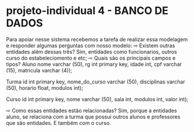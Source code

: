 # projeto-individual 4 - BANCO DE DADOS 
Para apoiar nesse sistema recebemos a tarefa de realizar essa modelagem
e responder algumas perguntas com nosso modelo:
⇨ Existem outras entidades além dessas três?
Sim, entidades como funcionarios, outros curso do estabeleciomento e etc;
⇨ Quais são os principais campos e tipos?
Aluno
nome varchar  (50),
rg int primary key,
idade int,
cpf varchar (15),
matricula varchar (4));

Turma
id int primary key,
nome_do_curso varchar (50),
disciplinas varchar (50),
horario float,
modulos int);

Curso
id int primary key,
nome varchar (50),
sala int,
modulos int,
valor int);

⇨ Como essas entidades estão relacionadas?
Sim, porque a entidades aluno, se relaciona com a turma que possui outros alunos e professores que são entidades. E também com o curso.


